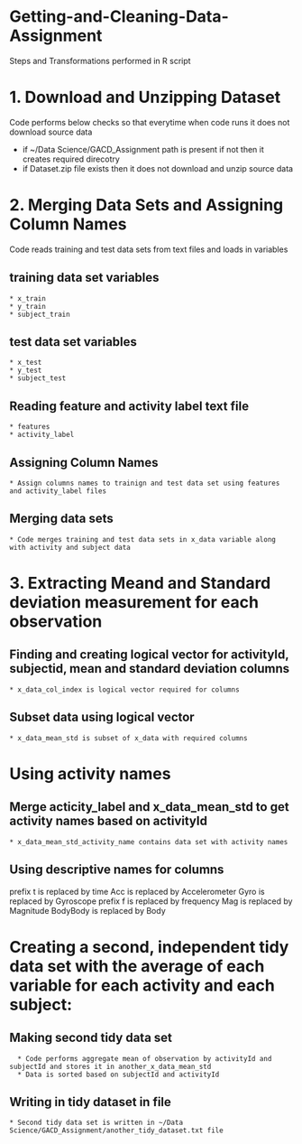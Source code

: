 # Getting-and-Cleaning-Data-Assignment
Steps and Transformations performed in R script

# 1. Download and Unzipping Dataset
Code performs below checks so that everytime when code runs it does not download source data
  * if ~/Data Science/GACD_Assignment path is present if not then it creates required direcotry
  * if Dataset.zip file exists then it does not download and unzip source data
  
 # 2. Merging Data Sets and Assigning Column Names
 Code reads training and test data sets from text files and loads in variables
 ## training data set variables
    * x_train
    * y_train
    * subject_train
## test data set variables
    * x_test
    * y_test
    * subject_test
    
## Reading feature and activity label text file
    * features
    * activity_label

## Assigning Column Names
    * Assign columns names to trainign and test data set using features and activity_label files
    
## Merging data sets
    * Code merges training and test data sets in x_data variable along with activity and subject data
    
# 3. Extracting Meand and Standard deviation measurement for each observation
## Finding and creating logical vector for activityId, subjectid, mean and standard deviation columns
    * x_data_col_index is logical vector required for columns
    
## Subset data using logical vector
    * x_data_mean_std is subset of x_data with required columns

# Using activity names
## Merge acticity_label and x_data_mean_std to get activity names based on activityId
    * x_data_mean_std_activity_name contains data set with activity names
   
  ## Using descriptive names for columns
  prefix t is replaced by time
  Acc is replaced by Accelerometer
  Gyro is replaced by Gyroscope
  prefix f is replaced by frequency
  Mag is replaced by Magnitude
  BodyBody is replaced by Body
  
  # Creating a second, independent tidy data set with the average of each variable for each activity and each subject:
  ## Making second tidy data set
      * Code performs aggregate mean of observation by activityId and subjectId and stores it in another_x_data_mean_std
      * Data is sorted based on subjectId and activityId
      
## Writing in tidy dataset in file
    * Second tidy data set is written in ~/Data Science/GACD_Assignment/another_tidy_dataset.txt file
  

    
